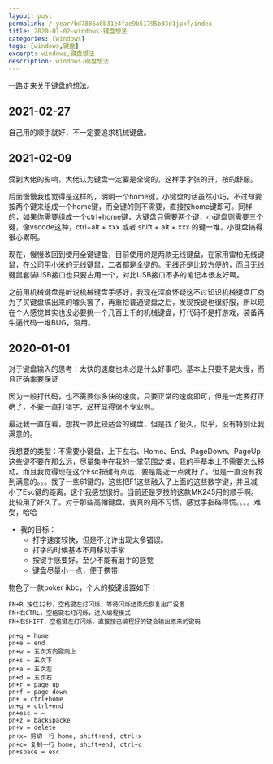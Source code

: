 ```yaml
---
layout: post
permalink: /:year/bd7886a8b31e4fae9b51795b33d1jpxf/index
title: 2020-01-02-windows-键盘想法
categories: [windows]
tags: [windows,键盘]
excerpt: windows,键盘想法
description: windows-键盘想法
---
```




 一路走来关于键盘的想法。





## 2021-02-27

自己用的顺手就好，不一定要追求机械键盘。



## 2021-02-09

受到大佬的影响，大佬认为键盘一定要是全键的，这样手才张的开，按的舒服。

后面慢慢我也觉得是这样的，明明一个home键，小键盘的话虽然小巧，不过却要按两个键来组成一个home键，而全键的则不需要，直接按home键即可。同样的，如果你需要组成一个ctrl+home键，大键盘只需要两个键，小键盘则需要三个键，像vscode这种，ctrl+alt + xxx 或者  shift + alt + xxx 的键一堆，小键盘搞得很心累啊。



现在，慢慢改回到使用全键键盘，目前使用的是两款无线键盘，在家用雷柏无线键鼠，在公司用小米的无线键鼠，二者都是全键的。无线还是比较方便的，而且无线键鼠套装USB接口也只要占用一个，对比USB接口不多的笔记本很友好啊。



之前用机械键盘是听说机械键盘手感好，我现在深度怀疑这不过知识机械键盘厂商为了买键盘搞出来的噱头罢了，再重拾普通键盘之后，发现按键也很舒服，所以现在个人感觉其实也没必要挑一个几百上千的机械键盘，打代码不是打游戏，装备再牛逼代码一堆BUG，没用。



## 2020-01-01

对于键盘输入的思考：太快的速度也未必是什么好事吧。基本上只要不是太慢，而且正确率要保证

因为一般打代码，也不需要你多快的速度，只要正常的速度即可，但是一定要打正确了，不要一直打错字，这样显得很不专业啊。

最近我一直在看，想找一款比较适合的键盘，但是找了挺久，似乎，没有特别让我满意的。

我想要的类型：不需要小键盘，上下左右、Home、End、PageDown、PageUp这些键不要在那么远，尽量集中在我的一掌范围之类，我的手基本上不需要怎么移动。而且我觉得现在这个Esc按键有点远，要是能近一点就好了。但是一直没有找到满意的。。。找了一些61键的，这些把F1这些融入了上面的这些数字键，并且减小了Esc键的距离，这个我感觉很好。当前还是罗技的这款MK245用的顺手啊。比较用了好久了。对于那些高帽键盘，我真的用不习惯，感觉手指硌得慌。。。。难受，哈哈

* 我的目标：
  * 打字速度较快，但是不允许出现太多错误。
  * 打字的时候基本不用移动手掌
  * 按键手感要好，至少不能有磨手的感觉
  * 键盘尽量小一点，便于携带



物色了一款poker ikbc，个人的按键设置如下：

```
FN+R 按住12秒，空格键左灯闪烁，等待闪烁结束后恢复出厂设置
FN+右CTRL，空格键右灯闪烁，进入编程模式
FN+右SHIFT，空格键左灯闪烁，直接按已编程好的键会输出原来的键码

pn+q = home
pn+e = end
pn+w = 五次方向键向上
pn+s = 五次下
pn+a = 五次左
pn+d = 五次右
pn+r = page up
pn+f = page down
pn+ = ctrl+home
pn+g = ctrl+end
pn+esc = ~
pn+z = backspacke
pn+v = delete
pn+x= 剪切一行 home, shift+end, ctrl+x
pn+c= 复制一行 home, shift+end, ctrl+c
pn+space = esc
```



